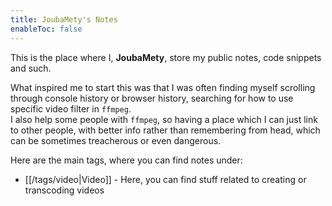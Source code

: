 ```yaml
---
title: JoubaMety's Notes
enableToc: false
---
```

This is the place where I, **JoubaMety**, store my public notes, code snippets and such.

What inspired me to start this was that I was often finding myself scrolling through console history or browser history, searching for how to use specific video filter in `ffmpeg`.<br>
I also help some people with `ffmpeg`, so having a place which I can just link to other people, with better info rather than remembering from head, which can be sometimes treacherous or even dangerous.<br>

Here are the main tags, where you can find notes under:
- [[/tags/video|Video]] - Here, you can find stuff related to creating or transcoding videos